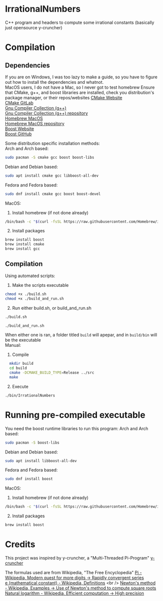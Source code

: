 # IrrationalNumbers
C++ program and headers to compute some irrational constants (basically just opensource y-cruncher)

# Compilation
## Dependencies
If you are on Windows, I was too lazy to make a guide, so you have to figure out how to install the dependencies and whatnot.<br />
MacOS users, I do not have a Mac, so I never got to test homebrew
Ensure that CMake, g++, and boost libraries are installed, check you distribution's package manager, or their repos/websites
[CMake Website](https://cmake.org/) <br />
[CMake GitLab](https://gitlab.kitware.com/cmake/cmake) <br />
[Gnu Compiler Collection (g++)](https://gcc.gnu.org/) <br />
[Gnu Compiler Collection (g++) repository](https://gcc.gnu.org/git/gcc.git) <br />
[Homebrew MacOS](https://brew.sh/) <br />
[Homebrew MacOS repository](https://github.com/Homebrew/brew) <br />
[Boost Website](https://www.boost.org/) <br />
[Boost GitHub](https://github.com/boostorg/boost) <br />

Some distribution specific installation methods: <br />
Arch and Arch based:
```bash
sudo pacman -S cmake gcc boost boost-libs
```
Debian and Debian based:
```bash
sudo apt install cmake gcc libboost-all-dev
```
Fedora and Fedora based:
```bash
sudo dnf install cmake gcc boost boost-devel
```
MacOS:
1. Install homebrew (if not done already)
```bash
/bin/bash -c "$(curl -fsSL https://raw.githubusercontent.com/Homebrew/install/HEAD/install.sh)"
```
2. Install packages
```bash
brew install boost
brew install cmake
brew install gcc
```

## Compilation
Using automated scripts:
1. Make the scripts executable
  ```bash
  chmod +x ./build.sh
  chmod +x ./build_and_run.sh
  ```
2. Run either build.sh, or build_and_run.sh
  ```bash
  ./build.sh
  ```
  ```bash
  ./build_and_run.sh
  ```
  When either one is ran, a folder titled `build` will apepar, and in `build/bin` will be the executable <br />
Manual:
1. Compile
```bash
  mkdir build
  cd build
  cmake -DCMAKE_BUILD_TYPE=Release ../src
  make
```
2. Execute
```bash
./bin/IrrationalNumbers
```

# Running pre-compiled executable
You need the boost runtime libraries to run this program:
Arch and Arch based:
```bash
sudo pacman -S boost-libs
```
Debian and Debian based:
```bash
sudo apt install libboost-all-dev
```
Fedora and Fedora based:
```bash
sudo dnf install boost
```
MacOS:
1. Install homebrew (if not done already)
```bash
/bin/bash -c "$(curl -fsSL https://raw.githubusercontent.com/Homebrew/install/HEAD/install.sh)"
```
2. Install packages
```bash
brew install boost
```

# Credits
This project was inspired by y-cruncher, a "Multi-Threaded Pi-Program"
[y-cruncher](https://www.numberworld.org/y-cruncher/)

The formulas used are from Wikipedia, "The Free Encyclopedia"
[Pi - Wikipedia, Modern quest for more digits -> Rapidly convergent series](https://en.wikipedia.org/wiki/Pi#Rapidly_convergent_series) <br />
[e (mathematical constant) - Wikipedia, Definitions](https://en.wikipedia.org/wiki/E_(mathematical_constant)#Definitions) <br />
[Newton's method - Wikipedia, Examples -> Use of Newton's method to compute square roots](https://en.wikipedia.org/wiki/Newton%27s_method#Use_of_Newton's_method_to_compute_square_roots) <br />
[Natural logarithm - Wikipedia, Efficient computation -> High precision](https://en.wikipedia.org/wiki/Natural_logarithm#High_precision) <br />
